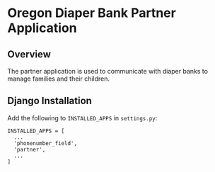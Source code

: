 # Oregon Diaper Bank Partner Application

## Overview

The partner application is used to communicate with diaper banks to manage
families and their children.

## Django Installation

Add the following to `INSTALLED_APPS` in `settings.py`:

    INSTALLED_APPS = [
      ...
      'phonenumber_field',
      'partner',
      ...
    ]
